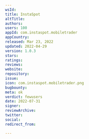 ```yaml
---
wsId: 
title: InstaSpot
altTitle: 
authors: 
users: 100
appId: com.instaspot.mobiletrader
appCountry: 
released: Mar 23, 2022
updated: 2022-04-29
version: 1.0.3
stars: 
ratings: 
reviews: 
website: 
repository: 
issue: 
icon: com.instaspot.mobiletrader.png
bugbounty: 
meta: ok
verdict: fewusers
date: 2022-07-31
signer: 
reviewArchive: 
twitter: 
social: 
redirect_from: 

---
```


